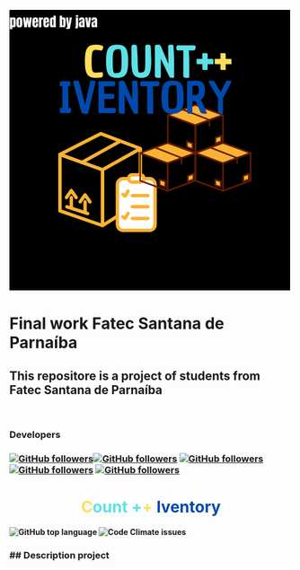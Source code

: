 
![logocount++iventory](imagens/Ideias/Inventario.png)
<h1> Final work Fatec Santana de Parnaíba</h1>
<h2>This repositore is a project of students from Fatec Santana de Parnaíba</h2>
<br>
<div desenvolvedores><h3><b>Developers</b><h3>




[![GitHub followers](https://img.shields.io/github/followers/adilsonLuz?label=AdilsonLuz&style=social)](https://github.com/adilsonLuz)[![GitHub followers](https://img.shields.io/github/followers/aless-250?label=AlessandroSouza&style=social)](https://github.com/aless-250)
[![GitHub followers](https://img.shields.io/github/followers/crisperes?label=CristopherPeres&style=social)](https://github.com/crisperes)
[![GitHub followers](https://img.shields.io/github/followers/pisomD?label=DaviSouza&style=social)](https://github.com/pisomD)
[![GitHub followers](https://img.shields.io/github/followers/valdileimilani-ADS?label=ValdileiMilani&style=social)](https://github.com/valdileimilani-ADS)

</div>

<h1 logo align="center"><b><Font color="#ffde59">C</Font><font color="#5ce1e6">ount +</font><font color="#ffde59">+</font><font color="#004aad"> Iventory</font></h1>
 

![GitHub top language](https://img.shields.io/github/languages/top/aless-250/Trabalho_Final_Fatec)
![Code Climate issues](https://img.shields.io/codeclimate/issues/aless-250/Trabalho_Final_Fatec?label=Issues)

<h3>## Description project<h3>
<p align="center"></p>




<div>
